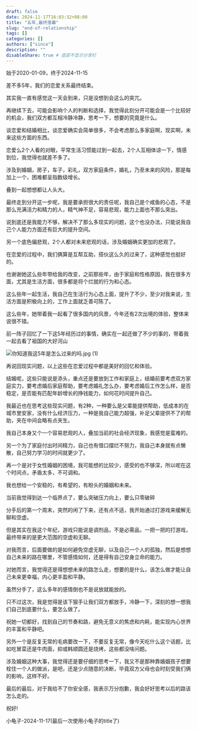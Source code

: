 ```yaml
---
draft: false
date: 2024-11-17T16:03:32+08:00
title: "五年,最终落幕"
slug: "end-of-relationship" 
tags: []
categories: []
authors: ["since"]
description: ""
disableShare: true # 底部不显示分享栏
---
```


始于2020-01-09，终于2024-11-15



差不多5年，我们的恋爱关系最终结束。



其实我一直有感觉这一天会到来，只是没想到会这么的突兀。



再继续下去，可能会影响个人的判断和选择，我觉得此刻分开可能会是一个比较好的机会，我们双方都互相冷静冷静，思考一下，想要的究竟是什么。



谈恋爱和结婚相比，谈恋爱确实会简单很多，不会考虑那么多家庭啊，现实啊，未来这些方面的东西。



恋爱么2个人看的对眼，平常生活习惯能过到一起去，2个人互相体谅一下，情感到位，我觉得也就差不多了。



涉及到婚姻，房子，车子，彩礼，双方家庭条件，婚礼，乃至未来的风险，那是每加上一个，困难都呈指数级增长。



叠到一起想想都让人头大。



最终走到分开这一步呢，我是要承担很大的责任呢，我自己是个咸鱼的心态，不是那么充满活力和精力的人，精气神不足，容易悲观，能力上面也不那么突出。



说到底还是我能力不够，解决不了那么多现实的问题，这个也没办法，只能说我自己个人能力方面还有巨大的提升空间。



另一个底色偏悲观，2个人都对未来悲观的话，涉及婚姻确实更加的悲观了。



在恋爱的过程中，我们俩算是互帮互助，搭伙这么久的过来了，这种感觉也挺好的。



也谢谢她这么些年带给我的改变，之前那些年，由于家庭和性格原因，我在很多方面，尤其是生活方面，很多都是将个烂就的行为和心态。



这么些年一起生活，我自己在生活行为心态上面，提升了不少，至少对我来说，生活方面是积极向上的，工作上面就乏善可陈了。



这么些年，她带着我一起看了很多国内的风景，今年还有2次出境的体验，整体来说很不错。



前一阵子回忆了一下这5年经历过的事情，确实在一起还做了不少的事的，带着我一起去看了祖国的大好河山

![你知道我这5年是怎么过来的吗.jpg (1)](https://cdn.jsdelivr.net/gh/thend03/mdPic/picGo/202411171621680.png)



再说回现实问题，以上这些在恋爱过程中都是美好的回忆和体验。



结婚呢，这些只能说是添头，重点还是要放到工作和家庭上，结婚前要考虑双方家庭实力，要考虑婚后家庭帮助，要考虑婚礼怎么办，要考虑婚后工作怎么样，是否稳定，是否能有匹配年龄增长的挣钱能力，如何花时间提升自己。



我最近也在思考这些现实问题，有2种，一种要么是父辈能提供帮助，低成本的在城市里安家，没有什么经济压力，一种是我自己能力超强，补足父辈提供不了的帮助，夹在中间会略有点夹生。



我自己本身又个一个容易悲观的人，叠加当前的社会经济现象，我感觉是蛮难的。



另一个为了家庭付出时间精力，自己也有借口摆烂不努力，我自己本身就有点懒散，自己努力学习的时间就更少了。



再一个是对于女性婚姻的困境，我可能想的比较少，感受的也不够深，所以呢在这个时间点，矛盾太多，不可调和。



我也想给一个安稳的，有希望的，有盼头的婚姻和未来。



当前我觉得到达一个临界点了，要么突破压力向上，要么只零破碎



分手后的第一个周末，突然的闲了下来，还有点不适，我开始通过打游戏来缓解无聊和空虚。



但是其实在我这个年纪，游戏只能说是调剂品，不是必需品，一把一把的打游戏，最终带来的是更大范围的空虚和无聊。



对我而言，后面要做的是如何避免空虚无聊，以及自己一个人的孤独，然后是想想自己未来的路在哪里，不管感情如何，还是得有自己安身立命的能力。



对她而言，我觉得还是得想想未来的路怎么走，想要的是什么，该怎么做才能让自己未来更幸福，内心更丰盈和平静。



虽然分手了，这么多年的感情倒也不是说放就能放的。



只不过这次，我是觉得是该下狠手让我们双方都放手，冷静一下，深刻的想一想我们自己到底要什么，要怎么做了。



祝她一切都好，找到自己的节奏和路，避免无意义的焦虑和内耗，能实现内心世界的丰富和平静吧。



另外一个是反复无常的毛病要改一下，不要反复无常，像今天吃什么这个话题，比如吃冒菜还是牛肉面，抑或韩顺圆还是烧烤，这些都没啥问题。



涉及婚姻这种大事，我觉得还是要仔细的思考一下，我又不是那种靠婚姻孩子想要栓住一个人的做派，是吧，还是少点随意的决断，毕竟双方父母也会时刻受我们俩的影响，这样不好。



最后的最后，对于我给不了你安全感，我表示万分抱歉，我会好好思考以后的路该怎么走的。



祝好!



小龟子-2024-11-17(最后一次使用小龟子的title了)











